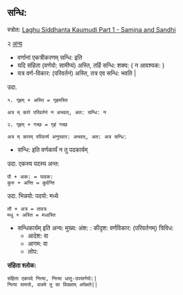 ## सन्धि:

स्त्रोत: [Laghu Siddhanta Kaumudi Part 1 - Samjna and Sandhi](https://www.youtube.com/watch?v=Z_FLFm0bYn4&list=PLmozlYyYE-EQyN06EzYJlnRRjE_qSJ-wc&index=35)

२ [अन्य](https://ubcsanskrit.ca/lesson3/sandhirules.html)

- वर्णानां एकत्रीकरणम् सन्धि: इति
- यदि संहिता (वर्णयो: सामीप्यं) अस्ति, तर्हि सन्धि: शक्य: ( न आवश्यक: )
- यत्र वर्ण-विकार: (परिवर्तनं) अस्ति, तत्र एव सन्धि: भवति |

उदा.
```
१. गृहम् + अस्ति = गृहमस्ति

अत्र म् कारे परिवर्तनं न अभवत्, अत: सन्धि: न 

२. गृहम् + गच्छ = गृहं गच्छ

अत्र म् कारम् परिवर्त्य अनुस्वार: अभवत्, अत: अत्र सन्धि:
```

- सन्धि: इति वर्णकार्यं न तु पदकार्यम्

उदा. एकस्य पदस्य अन्त:

```
पौ + अक: = पावक:
कुरु + अन्ति = कुर्वन्ति 
```

उदा. भिन्नयो: पदयो: मध्ये

```
तौ + अत्र = तावत्र
मधु + अस्ति = मध्वस्ति
```

- सन्धिकार्यम् इति अन्य: मुख्य: अंश: : कीदृश: वर्णविकार: (परिवर्तनम्) त्रिविध:
  -   आदेश: वा
  -   आगम: वा
  -   लोप:

**संहिता श्लोक:**

```
संहिता एकपदे नित्या, नित्या धातु-उपसर्गयो:|
नित्या समासे, वाक्ये तु सा विवक्षाम् अपेक्षते||
```
